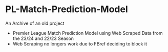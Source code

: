 # PL-Match-Prediction-Model
An Archive of an old project
- Premier League Match Prediction Model using Web Scraped Data from the 23/24 and 22/23 Season
- Web Scraping no longers work due to FBref deciding to block it
